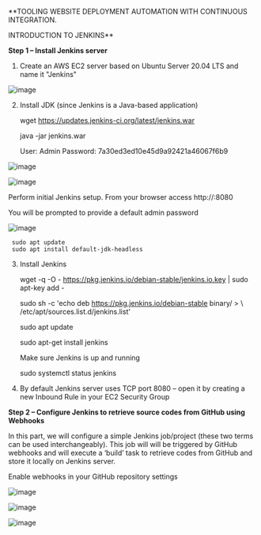 **TOOLING WEBSITE DEPLOYMENT AUTOMATION WITH CONTINUOUS INTEGRATION. 

 INTRODUCTION TO JENKINS**
 
**Step 1 – Install Jenkins server**

1. Create an AWS EC2 server based on Ubuntu Server 20.04 LTS and name it "Jenkins"

![image](https://user-images.githubusercontent.com/67065306/136219406-096c6220-46bb-4bef-a641-c95c8803bf47.png)


2. Install JDK (since Jenkins is a Java-based application)

     wget https://updates.jenkins-ci.org/latest/jenkins.war
     
     java -jar jenkins.war
     
     User: Admin     Password: 7a30ed3ed10e45d9a92421a46067f6b9
     
 ![image](https://user-images.githubusercontent.com/67065306/136225000-a20070ee-6370-4066-a0a4-fdcc6a3f5e24.png)


![image](https://user-images.githubusercontent.com/67065306/136225684-ba1014d8-850a-4ad7-86de-aec4fcf528c5.png)

Perform initial Jenkins setup.
From your browser access http://<Jenkins-Server-Public-IP-Address-or-Public-DNS-Name>:8080

You will be prompted to provide a default admin password

![image](https://user-images.githubusercontent.com/67065306/136225999-8cf7ec66-f392-4656-bb10-56fb33a47bbe.png)

     sudo apt update
     sudo apt install default-jdk-headless

3. Install Jenkins

    wget -q -O - https://pkg.jenkins.io/debian-stable/jenkins.io.key | sudo apt-key add -
    
    sudo sh -c 'echo deb https://pkg.jenkins.io/debian-stable binary/ > \  /etc/apt/sources.list.d/jenkins.list'
    
    sudo apt update
    
    sudo apt-get install jenkins
    
    Make sure Jenkins is up and running

    sudo systemctl status jenkins

4. By default Jenkins server uses TCP port 8080 – open it by creating a new Inbound Rule in your EC2 Security Group

 
**Step 2 – Configure Jenkins to retrieve source codes from GitHub using Webhooks**
 
In this part, we will configure a simple Jenkins job/project (these two terms can be used interchangeably). 
This job will will be triggered by GitHub webhooks and will execute a ‘build’ task to retrieve codes from GitHub and store it locally on Jenkins server.

Enable webhooks in your GitHub repository settings

 
 ![image](https://user-images.githubusercontent.com/67065306/136272944-44eb794b-6a92-4b41-8852-c51bcce99679.png)

 ![image](https://user-images.githubusercontent.com/67065306/136274892-90fce32a-1330-4053-b5f4-463fe7f08395.png)

 ![image](https://user-images.githubusercontent.com/67065306/136274956-02de72f1-de52-4b46-a191-2d750a9bf74b.png)

 
 
 
 
